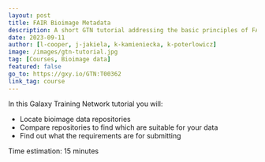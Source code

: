 ```yaml
---
layout: post
title: FAIR Bioimage Metadata
description: A short GTN tutorial addressing the basic principles of FAIR bioimage metadata
date: 2023-09-11
author: [l-cooper, j-jakiela, k-kamieniecka, k-poterlowicz]
image: /images/gtn-tutorial.jpg
tag: [Courses, Bioimage data]
featured: false
go_to: https://gxy.io/GTN:T00362
link_tag: course
---
```


In this Galaxy Training Network tutorial you will:

* Locate bioimage data repositories
* Compare repositories to find which are suitable for your data
* Find out what the requirements are for submitting

Time estimation: 15 minutes
